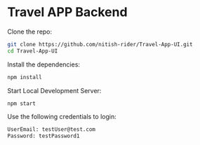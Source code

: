 # Travel APP Backend

Clone the repo:

```bash
git clone https://github.com/nitish-rider/Travel-App-UI.git
cd Travel-App-UI
```
Install the dependencies:

```bash
npm install
```

Start Local Development Server:

```bash
npm start
```

Use the following credentials to login:

```bash
UserEmail: testUser@test.com
Password: testPassword1
```
